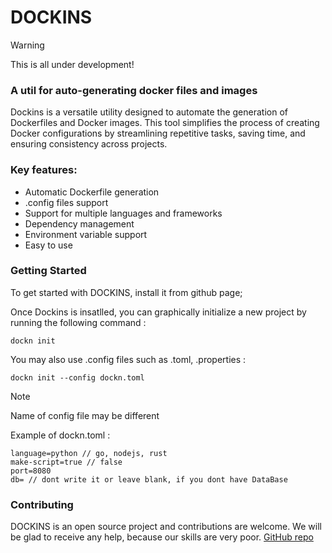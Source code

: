 # DOCKINS

> [!WARNING]
> This is all under development!

### A util for auto-generating docker files and images

Dockins is a versatile utility designed to automate the generation of Dockerfiles and Docker images. This tool simplifies the process of creating Docker configurations by streamlining repetitive tasks, saving time, and ensuring consistency across projects.

### Key features:

- Automatic Dockerfile generation
- .config files support
- Support for multiple languages and frameworks
- Dependency management
- Environment variable support
- Easy to use

### Getting Started

To get started with DOCKINS, install it from github page;

Once Dockins is insatlled, you can graphically initialize a new project by running the following command :

```
dockn init
```

You may also use .config files such as .toml, .properties :

```
dockn init --config dockn.toml
```
> [!NOTE]
> Name of config file may be different



Example of dockn.toml :

```
language=python // go, nodejs, rust
make-script=true // false
port=8080
db= // dont write it or leave blank, if you dont have DataBase
```

### Contributing

DOCKINS is an open source project and contributions are welcome. We will be glad to receive any help, because our skills are very poor.
[GitHub repo](https://github.com/fywws/Dockins)

